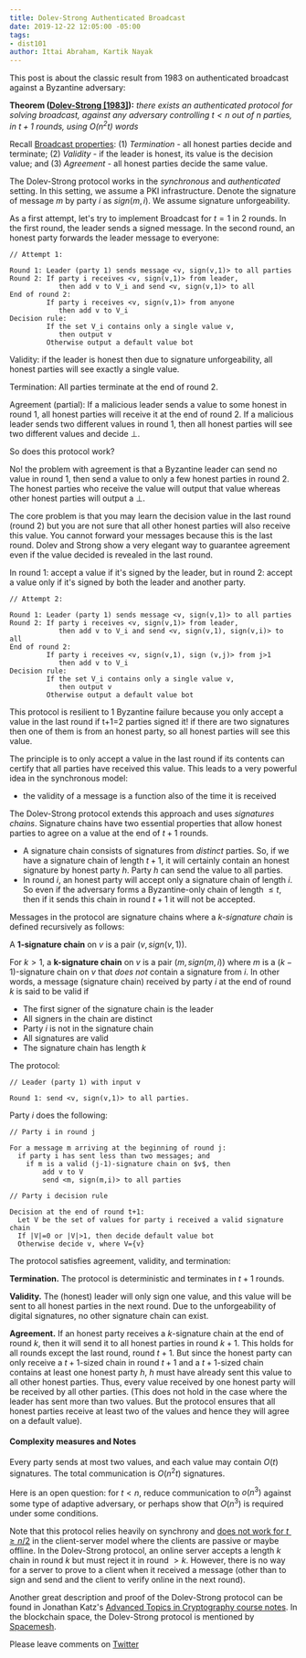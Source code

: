 ```yaml
---
title: Dolev-Strong Authenticated Broadcast
date: 2019-12-22 12:05:00 -05:00
tags:
- dist101
author: Ittai Abraham, Kartik Nayak
---
```


This post is about the classic result from 1983 on authenticated broadcast against a Byzantine adversary:

**Theorem ([Dolev-Strong \[1983\]](https://www.cse.huji.ac.il/~dolev/pubs/authenticated.pdf)):** *there exists an authenticated protocol for solving broadcast, against any adversary controlling $t<n$ out of $n$ parties, in $t+1$ rounds, using $O(n^2t)$ words*


Recall [Broadcast properties](https://decentralizedthoughts.github.io/2019-06-27-defining-consensus/): (1) *Termination* -  all honest parties decide and terminate; (2) *Validity* - if the leader is honest, its value is the decision value; and (3) *Agreement* - all honest parties decide the same value.


The Dolev-Strong protocol works in the *synchronous* and *authenticated* setting. In this setting, we assume a PKI infrastructure. Denote the signature of message $m$ by party $i$ as $sign(m,i)$. We assume signature unforgeability.

As a first attempt, let's try to implement Broadcast for $t=1$ in 2 rounds. In the first round, the leader sends a signed message. In the second round, an honest party forwards the leader message to everyone:

```
// Attempt 1:

Round 1: Leader (party 1) sends message <v, sign(v,1)> to all parties
Round 2: If party i receives <v, sign(v,1)> from leader,
            then add v to V_i and send <v, sign(v,1)> to all
End of round 2: 
         If party i receives <v, sign(v,1)> from anyone
            then add v to V_i
Decision rule:
         If the set V_i contains only a single value v,
            then output v
         Otherwise output a default value bot
```

Validity: if the leader is honest then due to signature unforgeability, all honest parties will see exactly a single value.

Termination: All parties terminate at the end of round 2.

Agreement (partial): If a malicious leader sends a value to some honest in round 1, all honest parties will receive it at the end of round 2. If a malicious leader sends two different values in round 1, then all honest parties will see two different values and decide $\bot$.

So does this protocol work?

No! the problem with agreement is that a Byzantine leader can send no value in round 1, then send a value to only a few honest parties in round 2. The honest parties who receive the value will output that value whereas other honest parties will output a $\bot$.

The core problem is that you may learn the decision value in the last round (round 2) but you are not sure that all other honest parties will also receive this value. You cannot forward your messages because this is the last round. Dolev and Strong show a very elegant way to guarantee agreement even if the value decided is revealed in the last round.

In round 1: accept a value if it's signed by the leader, but in round 2: accept a value only if it's signed by both the leader and another party.


```
// Attempt 2:

Round 1: Leader (party 1) sends message <v, sign(v,1)> to all parties
Round 2: If party i receives <v, sign(v,1)> from leader,
            then add v to V_i and send <v, sign(v,1), sign(v,i)> to all
End of round 2: 
         If party i receives <v, sign(v,1), sign (v,j)> from j>1
            then add v to V_i
Decision rule:
         If the set V_i contains only a single value v,
            then output v
         Otherwise output a default value bot
```

This protocol is resilient to 1 Byzantine failure because you only accept a value in the last round if t+1=2 parties signed it! if there are two signatures then one of them is from an honest party, so all honest parties will see this value. 

The principle is to only accept a value in the last round if its contents can certify that all parties have received this value. This leads to a very powerful idea in the synchronous model:
* the validity of a message is a function also of the time it is received

The Dolev-Strong protocol extends this approach and uses *signatures chains*. Signature chains have two essential properties that allow honest parties to agree on a value at the end of $t+1$ rounds.
- A signature chain consists of signatures from *distinct* parties. So, if we have a signature chain of length $t+1$, it will certainly contain an honest signature by honest party $h$. Party $h$ can send the value to all parties.
- In round $i$, an honest party will accept only a signature chain of length $i$. So even if the adversary forms a Byzantine-only chain of length $\leq t$, then if it sends this chain in round $t+1$ it will not be accepted.

Messages in the protocol are signature chains where a *k-signature chain* is defined recursively as follows:

A **1-signature chain** on $v$ is a pair $(v, sign(v,1))$.

For $k>1$, a **k-signature chain** on $v$ is a pair $(m, sign (m,i))$ where $m$ is a $(k-1)$-signature chain on $v$ that *does not* contain a signature from $i$. In other words, a message (signature chain) received by party $i$ at the end of round $k$ is said to be valid if
- The first signer of the signature chain is the leader
- All signers in the chain are distinct
- Party $i$ is not in the signature chain
- All signatures are valid
- The signature chain has length $k$


The protocol:
```
// Leader (party 1) with input v

Round 1: send <v, sign(v,1)> to all parties.
```

Party $i$ does the following:
```
// Party i in round j

For a message m arriving at the beginning of round j:
  if party i has sent less than two messages; and
    if m is a valid (j-1)-signature chain on $v$, then
        add v to V
        send <m, sign(m,i)> to all parties
```



```
// Party i decision rule

Decision at the end of round t+1:
  Let V be the set of values for party i received a valid signature chain
  If |V|=0 or |V|>1, then decide default value bot
  Otherwise decide v, where V={v}
```

The protocol satisfies agreement, validity, and termination:

**Termination.** The protocol is deterministic and terminates in $t+1$ rounds.

**Validity.** The (honest) leader will only sign one value, and this value will be sent to all honest parties in the next round. Due to the unforgeability of digital signatures, no other signature chain can exist.

**Agreement.** If an honest party receives a $k$-signature chain at the end of round $k$, then it will send it to all honest parties in round $k+1$. This holds for all rounds except the last round, round $t+1$. But since the honest party can only receive a $t+1$-sized chain in round $t+1$ and a $t+1$-sized chain contains at least one honest party $h$, $h$ must have already sent this value to all other honest parties. Thus, every value received by one honest party will be received by all other parties. (This does not hold in the case where the leader has sent more than two values. But the protocol ensures that all honest parties receive at least two of the values and hence they will agree on a default value).

#### Complexity measures and Notes
Every party sends at most two values, and each value may contain $O(t)$ signatures. The total communication is $O(n^2t)$ signatures.

Here is an open question: for $t<n$, reduce communication to $o(n^3)$ against some type of adaptive adversary, or perhaps show that $O(n^3)$ is required under some conditions.

Note that this protocol relies heavily on synchrony and [does not work for $t \geq n/2$](https://decentralizedthoughts.github.io/2019-11-02-primary-backup-for-2-servers-and-omission-failures-is-impossible/) in the client-server model where the clients are passive or maybe offline.
In the Dolev-Strong protocol,  an online server accepts a length $k$ chain in round $k$ but must reject it in round $>k$. However, there is no way for a server to prove to a client when it received a message (other than to sign and send and the client to verify online in the next round).

Another great description and proof of the Dolev-Strong protocol can be found in Jonathan Katz's [Advanced Topics in Cryptography course notes](http://www.cs.umd.edu/~jkatz/gradcrypto2/NOTES/lecture26.pdf). In the blockchain space, the Dolev-Strong protocol is mentioned by [Spacemesh](https://spacemesh.io/byzantine-agreement-algorithms-and-dolev-strong/).

Please leave comments on [Twitter](https://twitter.com/ittaia/status/1208871356516966401?s=20)
